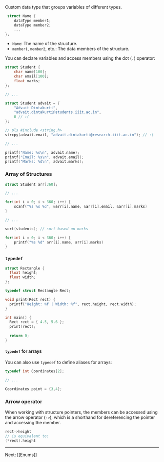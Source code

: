  Custom data type that groups variables of different types.
```c
 struct Name {
    dataType member1;
    dataType member2;
    ...
};
```
- `Name`: The name of the structure.
- `member1`, `member2`, etc.: The data members of the structure.

You can declare variables and access members using the dot (`.`) operator:
```c
struct Student {
    char name[100];
    char email[100];
    float marks;
};

// ...

struct Student advait = {
    "Advait Dintakurti",
    "advait.dintakurti@students.iiit.ac.in",
    0 // :(
};

// pls #include <string.h>
strcpy(advait.email, "advait.dintakurti@research.iiit.ac.in"); // :(

// ...

printf("Name: %s\n", advait.name);
printf("Email: %s\n", advait.email);
printf("Marks: %d\n", advait.marks);
```


### Array of Structures
```c
struct Student arr[360];

// ...

for(int i = 0; i < 360; i++) {
    scanf("%s %s %d", &arr[i].name, &arr[i].email, &arr[i].marks)
}

// ...

sort(students); // sort based on marks

for(int i = 0; i < 360; i++) {
    printf("%s %d" arr[i].name, arr[i].marks)
}
```


### `typedef`
```c
struct Rectangle {
  float height;
  float width;
};

typedef struct Rectangle Rect;

void print(Rect rect) {
  printf("Height: %f | Width: %f", rect.height, rect.width);
}

int main() {
  Rect rect = { 4.5, 5.6 };
  print(rect);
  
  return 0;
}
```

#### `typedef` for arrays
You can also use `typedef` to define aliases for arrays:
```c
typedef int Coordinates[2];

// ...

Coordinates point = {3,4};
```

### Arrow operator
When working with structure pointers, the members can be accessed using the arrow operator (`->`), which is a shorthand for dereferencing the pointer and accessing the member.
```c
rect->height
// is equivalent to:
(*rect).height
```


---
Next: [[Enums]]